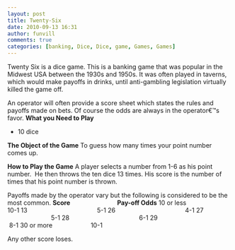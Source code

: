 ```yaml
---
layout: post
title: Twenty-Six
date: 2010-09-13 16:31
author: funvill
comments: true
categories: [banking, Dice, Dice, game, Games, Games]
---
```

Twenty Six is a dice game.
This is a banking game that was popular in the Midwest USA between the 1930s and 1950s.  It was often played in taverns, which would make payoffs in drinks, until anti-gambling legislation virtually killed the game off.

An operator will often provide a score sheet which states the rules and payoffs made on bets.
Of course the odds are always in the operator€™s favor.
<strong>
What you Need to Play</strong>
<ul>
	<li>10 dice</li>
</ul>
<strong>
The Object of the Game</strong>
To guess how many times your point number comes up.

<strong>How to Play the Game</strong>
A player selects a number from 1-6 as his point number.  He then throws the ten dice 13 times.
His score is the number of times that his point number is thrown.

Payoffs made by the operator vary but the following is considered to be the most common.
<strong> Score                                Pay-off Odds</strong>
10 or less                         10-1
13                                        5-1
26                                        4-1
27                                        5-1
28                                        6-1
29                                        8-1
30 or more                      10-1

Any other score loses.
